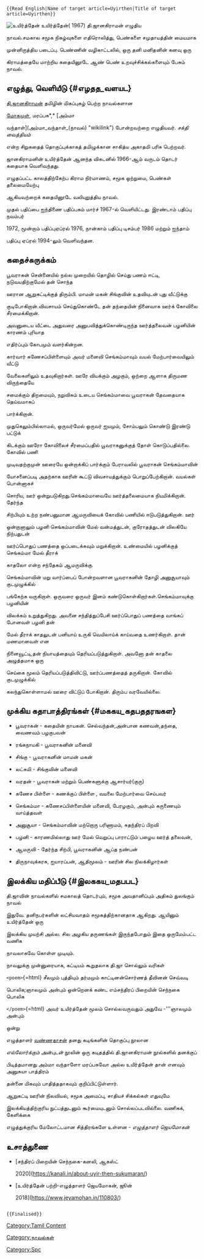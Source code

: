 ```{=mediawiki}
{{Read English|Name of target article=Uyirthen|Title of target article=Uyirthen}}
```
![உயிர்த்தேன்](உயிர்த்தேன்.jpg "உயிர்த்தேன்") உயிர்த்தேன்( 1967) தி.ஜானகிராமன் எழுதிய
நாவல்.சமகால சமூக நிகழ்வுகளை எதிரொலித்து, பெண்களை சமுதாயத்தின் மையமாக
முன்னிருத்திய படைப்பு. பெண்ணின் வழிகாட்டலில், ஒரு தனி மனிதனின் கனவு ஒரு
கிராமத்தையே மாற்றிய கதையினூடே ஆண் பெண் உறவுச்சிக்கல்களையும் பேசும் நாவல்.

## எழுத்து, வெளியீடு {#எழதத_வளயட}

[தி.ஜானகிராமன்](தி.ஜானகிராமன் "wikilink") தமிழின் மிகப்புகழ் பெற்ற நாவல்களான
[மோகமுள்](மோகமுள் "wikilink"), மரப்பசு*,* [அம்மா
வந்தாள்](அம்மா_வந்தாள்_(நாவல்) "wikilink") போன்றவற்றை எழுதியவர். *சக்தி வைத்தியம்*
என்ற சிறுகதைத் தொகுப்புக்காகத் தமிழுக்கான சாகித்ய அகாதமி பரிசு பெற்றவர்.
ஜானகிராமனின் உயிர்த்தேன் ஆனந்த விகடனில் 1966-ஆம் வருடம் தொடர் கதையாக வெளிவந்தது.
எழுதப்பட்ட காலத்திற்கேற்ப கிராம நிர்மாணம், சமூக ஒற்றுமை, பெண்கள் தலைமையேற்பு
ஆகியவற்றைக் கதையினூடே வலியுறுத்திய நாவல்.

முதல் பதிப்பை ஐந்திணை பதிப்பகம் மார்ச் 1967-ல் வெளியிட்டது. இரண்டாம் பதிப்பு நவம்பர்
1972, மூன்றாம் பதிப்புஏப்ரல் 1976, நான்காம் பதிப்பு டிசம்பர் 1986 மற்றும் ஐந்தாம்
பதிப்பு ஏப்ரல் 1994-லும் வெளிவந்தன.

## கதைச்சுருக்கம்

பூவராகன் சென்னையில் நல்ல முறையில் தொழில் செய்து பணம் ஈட்டி, நடுவயதிற்குமேல் தன் சொந்த
ஊரான ஆறுகட்டிக்குத் திரும்பி. மாமன் மகன் சிங்குவின் உதவியுடன் புது வீட்டுக்கு
குடிபோகிறான்.விவசாயம் செய்துகொண்டே தன் தந்தையின் நினைவாக ஊர்க் கோவிலை சீரமைக்கிறான்.
அவனுடைய வீட்டை அதுவரை அனுபவித்துக்கொண்டிருந்த ஊர்த்தலைவன் பழனியின் காரணம் புரியாத
எதிர்ப்பும் கோபமும் வளர்கின்றன.

கார்வார் கணேசப்பிள்ளையும் அவர் மனைவி செங்கம்மாவும் வயல் மேற்பார்வையிலும் வீட்டு
வேலைகளிலும் உதவுகிறார்கள். ஊரே வியக்கும் அழகும், ஒற்றை ஆளாக திருமண விருந்தையே
சமைக்கும் திறமையும், நறுவிசும் உடைய செங்கம்மாவை பூவராகன் தேவதையாக தெய்வமாகப்
பார்க்கிறான்.

முதுகெலும்பில்லாமல், ஒருவர்மேல் ஒருவர் ஐயமும், சோம்பலும் கொண்டு இரண்டு பட்டுக்
கிடக்கும் ஊரோ கோவிலைச் சீரமைப்பதில் பூவராகனுக்குத் தோள் கொடுப்பதில்லை. கோவில் பணி
முடிவதற்குமுன் ஊரையே ஒன்றாக்கிப் பார்க்கும் பேராவலில் பூவராகன் செங்கம்மாவின்
யோசனைப்படி அதற்காக ஊரின் கூட்டு விவசாயத்துக்கும் பொறுப்பேற்கிறான். வயல்கள் பொன்னாகச்
சொரிய, ஊர் ஒன்றுபடுகிறது.செங்கம்மாவையே ஊர்த்தலைமையாக நியமிக்கிறான். தேர்ந்த
சிற்பியும் உற்ற நண்பனுமான ஆமருவியைக் கோவில் பணியில் ஈடுபடுத்துகிறான். ஊர்
ஒன்றானாலும் பழனி செங்கம்மாவின் மேல் வன்மத்துடன், குரோதத்துடன் விலகியே நிற்பதுடன்
ஊர்ப்பொதுப் பணத்தை ஒப்படைக்கவும் மறுக்கிறான். உண்மையில் பழனிக்குத் செங்கம்மா மேல் தீராக்
காதலோ என்ற சந்தேகம் ஆமருவிக்கு.

செங்கம்மாவின் மறு வார்ப்பைப் போன்றவளான பூவராகனின் தோழி அனுசூயாவும் குடமுழுக்கில்
பங்கேற்க வருகிறாள். ஒருவரை ஒருவர் இனம் கண்டுகொள்கிறார்கள்.செங்கம்மாவுக்கு பழனியின்
விலக்கம் உறுத்துகிறது. அவனை சந்தித்துப்பேசி ஊர்ப்பொதுப் பணத்தை வாங்கப் போனவள் பழனி தன்
மேல் தீராக் காதலுடன் பனியாய் உருகி வெயிலாய்க் காய்வதை உணர்கிறாள். தான் மணமானவள் என
நினைவூட்டி,தன் நியாயத்தையும் தெரியப்படுத்துகிறாள். அவனோ தன் காதலை அழுத்தமாக ஒரு
செய்கை மூலம் தெரியப்படுத்திவிட்டு, ஊர்ப்பணத்தைத் தருகிறான். கோவில் குடமுழுக்கில்
கலந்துகொள்ளாமல் ஊரை விட்டுப் போகிறான். திரும்ப வரவேயில்லை.

## முக்கிய கதாபாத்திரங்கள் {#மககய_கதபததரஙகள}

-   பூவராகன் - கதையின் நாயகன். செல்வந்தன்,அன்பான கணவன்,தந்தை, வைணவம் பழகுபவன்
-   ரங்கநாயகி - பூவராகனின் மனைவி
-   சிங்கு - பூவராகனின் மாமன் மகன்
-   லட்சுமி - சிங்குவின் மனைவி
-   வரதன் - பூவராகன் மற்றும் பெண்களுக்கு ஆசார்யர்(குரு)
-   கணேச பிள்ளை - கணக்குப் பிள்ளை , வயலை மேற்பார்வை செய்பவர்
-   செங்கம்மா - கணேசப்பிள்ளையின் மனைவி, பேரழகும், அன்பும் கருணையும் வாய்த்தவள்
-   அனுசூயா - செங்கம்மாவின் மற்றொரு பரிணாமம், சுதந்திரப் பிறவி
-   பழனி - காரணமில்லாது ஊர் மேல் வெறுப்பு பாராட்டும் பழைய ஊர்த் தலைவன்,
-   ஆமருவி - தேர்ந்த சிற்பி, பூவராகனின் ஆப்த நண்பன்
-   திருநாவுக்கரசு, ஐயாரப்பன், ஆதிமூலம் - ஊரின் சில நிலக்கிழார்கள்

## இலக்கிய மதிப்பீடு {#இலககய_மதபபட}

தி.ஜாவின் நாவல்களில் சமகாலத் தொடர்பும், சமூக அவதானிப்பும் அதிகம் துலங்கும் நாவல்
இதுவே. தனிநபர்களின் லட்சியவாதம் சமூகத்திற்கானதாக ஆகிறது. ஆயினும் உயிர்த்தேன் ஒரு
இலக்கிய முயற்சி அல்ல. சில அழகிய தருணங்கள் இருந்தபோதும் இதை ஒருமேம்பட்ட வணிக
நாவலாகவே கொள்ள முடியும்.

நாவலுக்கு முன்னுரையாக, கட்டியம் கூறுதலாக தி.ஜா சொல்லும் வரிகள்

`<poem>`{=html} சீலமும் புத்தியும் தர்மமும் காட்டினன்சொர்ணத் தீவினன் செவ்வடி
பொலிக;ஞாலமும் அன்பும் ஒன்றெனக் கண்ட எம்சந்திரப் பிறையின் செந்நகை பொலிக
`</poem>`{=html} அவர் உயிர்த்தேன் மூலம் சொல்லவருவதும் அதுவே -'\'\'ஞாலமும் அன்பும்
ஒன்று

எழுத்தாளர் [வண்ணதாசன்](வண்ணதாசன் "wikilink") தனது கடிங்களின் தொகுப்பு நூலான
*எல்லோர்க்கும் அன்புடன்* நூலின் ஒரு கடிதத்தில் தி.ஜானகிராமன் நூல்களில் தனக்குப்
பிடித்தமானது அம்மா வந்தாளோ மரப்பசுவோ அல்ல உயிர்த்தேன் தான் எனவும் அனுசுயா பாத்திரம்
தன்னை மிகவும் பாதித்ததாகவும் குறிப்பிட்டுள்ளார்.

ஆறுகட்டி ஊரின் நிலவியல், சமூக அமைப்பு, சாதியச் சிக்கல்கள் எதுவுமே
இலக்கியத்திற்குரிய நுட்பத்துடனும் கூர்மையுடனும் சொல்லப்படவில்லை. வணிகக், கேளிக்கை
எழுத்துக்குரிய மேலோட்டமான சித்திரங்களே உள்ளன - *எழுத்தாளர் ஜெயமோகன்*

## உசாத்துணை

-   [சந்திரப் பிறையின் செந்நகை-கனலி, ஆகஸ்ட்
    2020](https://kanali.in/about-uyir-then-sukumaran/)
-   [உயிர்த்தேன் பற்றி-எழுத்தாளர் ஜெயமோகன், ஜூன்
    2018](https://www.jeyamohan.in/110803/)

```{=mediawiki}
{{Finalised}}
```
[Category:Tamil Content](Category:Tamil_Content "wikilink")
[Category:நாவல்கள்](Category:நாவல்கள் "wikilink")
[Category:Spc](Category:Spc "wikilink")
